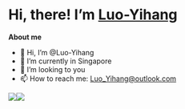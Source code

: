 # Hi, there!  I’m [Luo-Yihang](https://darklyh.com)

**About me**
- 👋 Hi, I’m @Luo-Yihang
- 🌱 I’m currently in Singapore
- 💞️ I’m looking to you
- 📫 How to reach me: Luo_Yihang@outlook.com

<div style="display: flex; flex-direction: row; align-items: center">
<a href="https://github.com/Luo-Yihang">
  <img src="https://github-readme-stats.vercel.app/api?username=Luo-Yihang&show_icons=true&theme=dark" />
</a>
<a href="https://github.com/Luo-Yihang">
  <img src="https://github-readme-stats.vercel.app/api/top-langs/?username=Luo-Yihang&layout=compact&theme=dark" />
</a>

